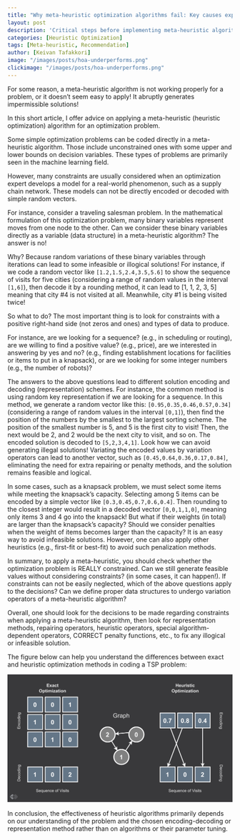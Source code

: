 ```yaml
---
title: "Why meta-heuristic optimization algorithms fail: Key causes explained"
layout: post
description: 'Critical steps before implementing meta-heuristic algorithms: Proper representation methods'
categories: [Heuristic Optimization]
tags: [Meta-heuristic, Recommendation]
author: [Keivan Tafakkori]
image: "/images/posts/hoa-underperforms.png"
clickimage: "/images/posts/hoa-underperforms.png"
---
```


For some reason, a meta-heuristic algorithm is not working properly for a problem, or it doesn’t seem easy to apply! It abruptly generates impermissible solutions!

In this short article, I offer advice on applying a meta-heuristic (heuristic optimization) algorithm for an optimization problem.

Some simple optimization problems can be coded directly in a meta-heuristic algorithm. Those include unconstrained ones with some upper and lower bounds on decision variables. These types of problems are primarily seen in the machine learning field.

However, many constraints are usually considered when an optimization expert develops a model for a real-world phenomenon, such as a supply chain network. These models can not be directly encoded or decoded with simple random vectors.

For instance, consider a traveling salesman problem. In the mathematical formulation of this optimization problem, many binary variables represent moves from one node to the other. Can we consider these binary variables directly as a variable (data structure) in a meta-heuristic algorithm? The answer is no!

Why? Because random variations of these binary variables through iterations can lead to some infeasible or illogical solutions! For instance, if we code a random vector like `[1.2,1.5,2.4,3.5,5.6]` to show the sequence of visits for five cities (considering a range of random values in the interval `[1,6]`), then decode it by a rounding method, it can lead to [1, 1, 2, 3, 5] meaning that city #4 is not visited at all. Meanwhile, city #1 is being visited twice!

So what to do? The most important thing is to look for constraints with a positive right-hand side (not zeros and ones) and types of data to produce.

For instance, are we looking for a sequence? (e.g., in scheduling or routing), are we willing to find a positive value? (e.g., price), are we interested in answering by yes and no? (e.g., finding establishment locations for facilities or items to put in a knapsack), or are we looking for some integer numbers (e.g., the number of robots)?

The answers to the above questions lead to different solution encoding and decoding (representation) schemes. For instance, the common method is using random key representation if we are looking for a sequence. In this method, we generate a random vector like this: `[0.95,0.35,0.46,0.57,0.34]` (considering a range of random values in the interval `[0,1]`), then find the position of the numbers by the smallest to the largest sorting scheme. The position of the smallest number is 5, and 5 is the first city to visit! Then, the next would be 2, and 2 would be the next city to visit, and so on. The encoded solution is decoded to `[5,2,3,4,1]`. Look how we can avoid generating illegal solutions! Variating the encoded values by variation operators can lead to another vector, such as `[0.45,0.64,0.36,0.17,0.84]`, eliminating the need for extra repairing or penalty methods, and the solution remains feasible and logical.

In some cases, such as a knapsack problem, we must select some items while meeting the knapsack’s capacity. Selecting among 5 items can be encoded by a simple vector like `[0.3,0.45,0.7,0.6,0.4]`. Then rounding to the closest integer would result in a decoded vector `[0,0,1,1,0]`, meaning only items 3 and 4 go into the knapsack! But what if their weights (in total) are larger than the knapsack’s capacity? Should we consider penalties when the weight of items becomes larger than the capacity? It is an easy way to avoid infeasible solutions. However, one can also apply other heuristics (e.g., first-fit or best-fit) to avoid such penalization methods.

In summary, to apply a meta-heuristic, you should check whether the optimization problem is REALLY constrained. Can we still generate feasible values without considering constraints? (in some cases, it can happen!). If constraints can not be easily neglected, which of the above questions apply to the decisions? Can we define proper data structures to undergo variation operators of a meta-heuristic algorithm?

Overall, one should look for the decisions to be made regarding constraints when applying a meta-heuristic algorithm, then look for representation methods, repairing operators, heuristic operators, special algorithm-dependent operators, CORRECT penalty functions, etc., to fix any illogical or infeasible solution.

The figure below can help you understand the differences between exact and heuristic optimization methods in coding a TSP problem:

<img title="TSP representation" alt="TSP representation" src="/images/posts/hoa-underperforms-representation.png">

In conclusion, the effectiveness of heuristic algorithms primarily depends on our understanding of the problem and the chosen encoding-decoding or representation method rather than on algorithms or their parameter tuning.